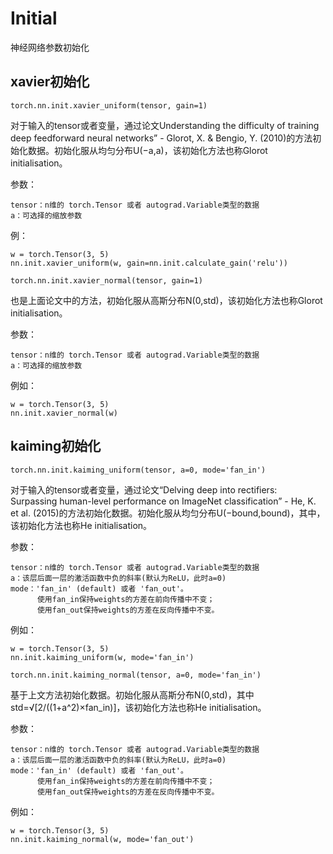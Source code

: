 ﻿# Initial

神经网络参数初始化

## xavier初始化

```torch.nn.init.xavier_uniform(tensor, gain=1)```

对于输入的tensor或者变量，通过论文Understanding the difficulty of training deep feedforward neural networks” - Glorot, X. & Bengio, Y. (2010)的方法初始化数据。初始化服从均匀分布U(−a,a)，该初始化方法也称Glorot initialisation。

参数：

	tensor：n维的 torch.Tensor 或者 autograd.Variable类型的数据
	a：可选择的缩放参数

例：

	w = torch.Tensor(3, 5)
	nn.init.xavier_uniform(w, gain=nn.init.calculate_gain('relu'))

```torch.nn.init.xavier_normal(tensor, gain=1)```

也是上面论文中的方法，初始化服从高斯分布N(0,std)，该初始化方法也称Glorot initialisation。

参数：

	tensor：n维的 torch.Tensor 或者 autograd.Variable类型的数据
	a：可选择的缩放参数

例如：

	w = torch.Tensor(3, 5)
	nn.init.xavier_normal(w)


## kaiming初始化

```torch.nn.init.kaiming_uniform(tensor, a=0, mode='fan_in')```

对于输入的tensor或者变量，通过论文“Delving deep into rectifiers: Surpassing human-level performance on ImageNet classification” - He, K. et al. (2015)的方法初始化数据。初始化服从均匀分布U(−bound,bound)，其中，该初始化方法也称He initialisation。

参数：

	tensor：n维的 torch.Tensor 或者 autograd.Variable类型的数据
	a：该层后面一层的激活函数中负的斜率(默认为ReLU，此时a=0)
	mode：'fan_in' (default) 或者 'fan_out'。 
		  使用fan_in保持weights的方差在前向传播中不变；
		  使用fan_out保持weights的方差在反向传播中不变。

例如：

	w = torch.Tensor(3, 5)
	nn.init.kaiming_uniform(w, mode='fan_in')

```torch.nn.init.kaiming_normal(tensor, a=0, mode='fan_in')```

基于上文方法初始化数据。初始化服从高斯分布N(0,std)，其中std=√[2/((1+a^2)×fan_in)]，该初始化方法也称He initialisation。

参数：

	tensor：n维的 torch.Tensor 或者 autograd.Variable类型的数据
	a：该层后面一层的激活函数中负的斜率(默认为ReLU，此时a=0)
	mode：'fan_in' (default) 或者 'fan_out'。 
		  使用fan_in保持weights的方差在前向传播中不变；
		  使用fan_out保持weights的方差在反向传播中不变。

例如：

	w = torch.Tensor(3, 5)
	nn.init.kaiming_normal(w, mode='fan_out')



